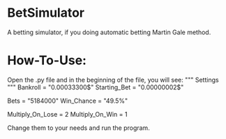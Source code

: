 # BetSimulator
A betting simulator, if you doing automatic betting Martin Gale method. 

# How-To-Use:
Open the .py file and in the beginning of the file, you will see:
""" Settings """
Bankroll     = "0.00033300$"
Starting_Bet = "0.00000002$"

Bets = "5184000"
Win_Chance = "49.5%"

Multiply_On_Lose = 2
Multiply_On_Win = 1

Change them to your needs and run the program.
